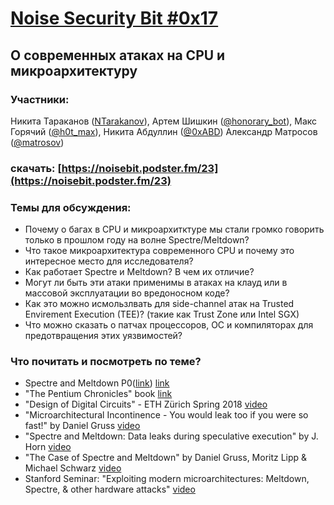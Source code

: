 [Noise Security Bit #0x17]()
=====
## О современных атаках на CPU и микроархитектуру


### Участники:
Никита Тараканов ([NTarakanov](https://twitter.com/NTarakanov)), 
Артем Шишкин ([@honorary_bot](https://twitter.com/honorary_bot)), 
Макс Горячий ([@h0t_max](https://twitter.com/h0t_max)), 
Никита Абдуллин ([@0xABD](https://twitter.com/0xABD)) 
Александр Матросов ([@matrosov](http://twitter.com/matrosov))

### скачать: [https://noisebit.podster.fm/23](https://noisebit.podster.fm/23)

### Темы для обсуждения:
- Почему о багах в CPU и микроархитктуре мы стали громко говорить только в прошлом году на волне Spectre/Meltdown?
- Что такое микроархитектура современного CPU и почему это интересное место для исследователя?
- Как работает Spectre и Meltdown? В чем их отличие?
- Могут ли быть эти атаки применимы в атаках на клауд или в массовой эксплуатации во вредоносном коде?
- Как это можно исмользлвать для side-channel атак на Trusted Envirement Execution (TEE)? (такие как Trust Zone или Intel SGX)
- Что можно сказать о патчах процессоров, ОС и компиляторах для предотвращения этих уязвимостей?  

### Что почитать и посмотреть по теме?
- Spectre and  Meltdown P0([link](https://googleprojectzero.blogspot.com/2018/01/reading-privileged-memory-with-side.html)) [link](https://meltdownattack.com/) 
- "The Pentium Chronicles" book [link](https://www.goodreads.com/book/show/785396.The_Pentium_Chronicles)
- "Design of Digital Circuits" - ETH Zürich Spring 2018 [video](https://www.youtube.com/playlist?list=PL5Q2soXY2Zi_QedyPWtRmFUJ2F8DdYP7l)
- "Microarchitectural Incontinence - You would leak too if you were so fast!" by Daniel Gruss [video](https://www.youtube.com/watch?v=cAWmNp3Ukqk)
- "Spectre and Meltdown: Data leaks during speculative execution" by J. Horn [video](https://www.youtube.com/watch?v=6O8LTwVfTVs)
- "The Case of Spectre and Meltdown" by Daniel Gruss, Moritz Lipp & Michael Schwarz [video](https://www.youtube.com/watch?v=_4O0zMW-Zu4)
- Stanford Seminar: "Exploiting modern microarchitectures: Meltdown, Spectre, & other hardware attacks" [video](https://www.youtube.com/watch?v=zuBw1HFJMsM)





